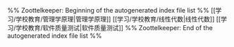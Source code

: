%% Zoottelkeeper: Beginning of the autogenerated index file list  %%
 [[学习/学校教育/管理学原理|管理学原理]]
 [[学习/学校教育/线性代数|线性代数]]
 [[学习/学校教育/软件质量测试|软件质量测试]]
%% Zoottelkeeper: End of the autogenerated index file list  %%
